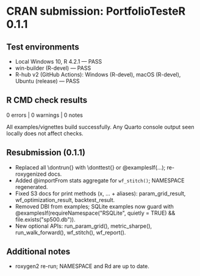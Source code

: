 # CRAN submission: PortfolioTesteR 0.1.1

## Test environments
* Local Windows 10, R 4.2.1 — PASS
* win-builder (R-devel) — PASS
* R-hub v2 (GitHub Actions): Windows (R-devel), macOS (R-devel), Ubuntu (release) — PASS

## R CMD check results
0 errors | 0 warnings | 0 notes

All examples/vignettes build successfully. Any Quarto console output seen locally does not affect checks.

## Resubmission (0.1.1)
* Replaced all \dontrun{} with \donttest{} or @examplesIf(...); re-roxygenized docs.
* Added @importFrom stats aggregate for `wf_stitch()`; NAMESPACE regenerated.
* Fixed S3 docs for print methods (x, ... + aliases): param_grid_result, wf_optimization_result, backtest_result.
* Removed DBI from examples; SQLite examples now guard with @examplesIf(requireNamespace("RSQLite", quietly = TRUE) && file.exists("sp500.db")).
* New optional APIs: run_param_grid(), metric_sharpe(), run_walk_forward(), wf_stitch(), wf_report().

## Additional notes
* roxygen2 re-run; NAMESPACE and Rd are up to date.

